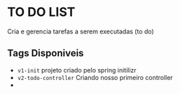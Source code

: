 # TO DO LIST

Cria e gerencia tarefas a serem executadas (to do) 

## Tags Disponiveis

- `v1-init` projeto criado pelo spring initilizr
- `v2-todo-controller` Criando nosso primeiro controller
- 